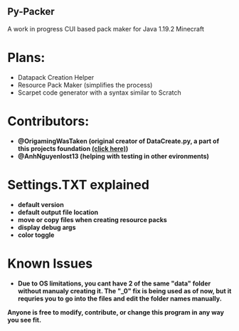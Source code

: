 ## Py-Packer
A work in progress CUI based pack maker for Java 1.19.2 Minecraft

# Plans:
- Datapack Creation Helper
- Resource Pack Maker (simplifies the process)
- Scarpet code generator with a syntax similar to Scratch

# Contributors:
- <b>@OrigamingWasTaken<b> (original creator of DataCreate.py, a part of this projects foundation [(click here)](https://github.com/OrigamingWasTaken/DataCreate))
- <b>@AnhNguyenlost13<b> (helping with testing in other evironments)

# Settings.TXT explained
- default version
- default output file location
- move or copy files when creating resource packs
- display debug args
- color toggle

# Known Issues
- Due to OS limitations, you cant have 2 of the same "data" folder without manualy creating it. The "_0" fix is being used as of now, but it requries you to go into the files and edit the folder names manually.

Anyone is free to modify, contribute, or change this program in any way you see fit.
